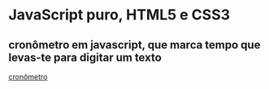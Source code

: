 # JavaScript puro, HTML5 e CSS3
## cronômetro em javascript, que marca tempo que levas-te para digitar um texto
[cronômetro]()